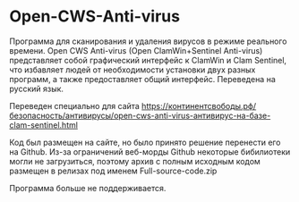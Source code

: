 # Open-CWS-Anti-virus

Программа для сканирования и удаления вирусов в режиме реального времени. Open CWS Anti-virus (Open ClamWin+Sentinel Anti-virus) представляет собой графический интерфейс к ClamWin и Clam Sentinel, что избавляет людей от необходимости установки двух разных программ, а также предоставляет общий интерфейс. Переведена на русский язык.

Переведен специально для сайта https://континентсвободы.рф/безопасность/антивирусы/open-cws-anti-virus-антивирус-на-базе-clam-sentinel.html

Код был размещен на сайте, но было принято решение перенести его на Github. Из-за ограничений веб-морды Github некоторые бибилиотеки могли не загрузиться, поэтому архив с полным исходным кодом размещен в релизах под именем Full-source-code.zip

Программа больше не поддерживается.
